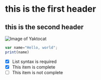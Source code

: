 # this is the first header 
## this is the second header

![Image of Yaktocat](https://octodex.github.com/images/yaktocat.png)
``` javascript
var name="Hello, world";
print(name)
```
- [x] List syntax is required
- [x] This item is complete
- [ ] This item is not complete
